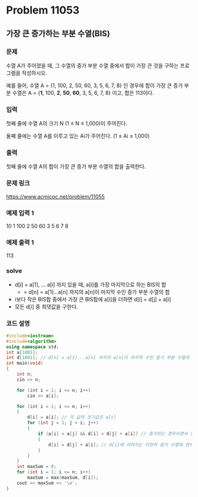 # Problem 11053

## 가장 큰 증가하는 부분 수열(BIS)

### 문제
수열 A가 주어졌을 때, 그 수열의 증가 부분 수열 중에서 합이 가장 큰 것을 구하는 프로그램을 작성하시오.

예를 들어, 수열 A = {1, 100, 2, 50, 60, 3, 5, 6, 7, 8} 인 경우에 합이 가장 큰 증가 부분 수열은 A = {**1**, 100, **2**, **50**, **60**, 3, 5, 6, 7, 8} 이고, 합은 113이다.

### 입력
첫째 줄에 수열 A의 크기 N (1 ≤ N ≤ 1,000)이 주어진다.

둘째 줄에는 수열 A를 이루고 있는 Ai가 주어진다. (1 ≤ Ai ≤ 1,000)

### 출력
첫째 줄에 수열 A의 합이 가장 큰 증가 부분 수열의 합을 출력한다.

### 문제 링크
<https://www.acmicpc.net/problem/11055>

### 예제 입력 1
10
1 100 2 50 60 3 5 6 7 8

### 예제 출력 1
113

### solve
- d[i] = a[1], ... a[i] 까지 있을 때, a[i]를 가장 마지막으로 하는 BIS의 합
	- = d[n] = a[1]...a[n] 까지의 a[n]이 마지막 수인 증가 부분 수열의 합
- i보다 작은 BIS합 중에서 가장 큰 BIS합에 a[i]을 더하면 d[i] = d[j] + a[i]
- 모든 d[i] 중 최댓값을 구한다.

### 코드 설명
```C++
#include<iostream>
#include<algorithm>
using namespace std;
int a[1001];
int d[1001]; // d[n] = a[1]...a[n] 까지의 a[n]이 마지막 수인 증가 부분 수열의 합
int main(void)
{
	int n;
	cin >> n;

	for (int i = 1; i <= n; i++)
		cin >> a[i];

	for (int i = 1; i <= n; i++)
	{
		d[i] = a[i]; // 각 값의 초기값은 a[i]
		for (int j = 1; j < i; j++)
		{
			if (a[i] > a[j] && d[i] < d[j] + a[i]) // 증가하는 경우이면서 현재 인덱스의 값보다 크다면
			{
				d[i] = d[j] + a[i]; // d[i]에 이어지는 이전의 증가 수열에 현재 값을 더해 저장(가장 긴 BIS에 현재 값을 더함)
			}
		}
	}
	int maxSum = 0;
	for (int i = 1; i <= n; i++)
		maxSum = max(maxSum, d[i]);
	cout << maxSum << '\n';
}
```
